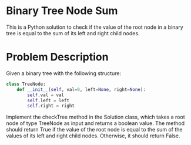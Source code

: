 # Binary Tree Node Sum

This is a Python solution to check if the value of the root node in a binary tree is equal to the sum of its left and right child nodes.

# Problem Description

Given a binary tree with the following structure:
```python
class TreeNode:
    def __init__(self, val=0, left=None, right=None):
        self.val = val
        self.left = left
        self.right = right
```

Implement the checkTree method in the Solution class, which takes a root node of type TreeNode as input and returns a boolean value. The method should return True if the value of the root node is equal to the sum of the values of its left and right child nodes. Otherwise, it should return False.